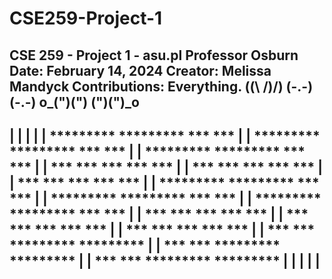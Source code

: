 # CSE259-Project-1
CSE 259 - Project 1 - asu.pl
Professor Osburn
Date: February 14, 2024
Creator: Melissa Mandyck
Contributions: Everything.
 (\(\ 					   /)/)
 (-.-)					  (-.-)
 o_(")(")                    	        (")(")_o
-----------------------------------------------
|                                             |
|                                             |
|     *********    *********    ***   ***     |
|     *********    *********    ***   ***     |
|     *********    *********    ***   ***     |
|     ***   ***    ***          ***   ***     |
|     ***   ***    ***          ***   ***     |
|     ***   ***    ***          ***   ***     |
|     *********    *********    ***   ***     |
|     *********    *********    ***   ***     |
|     *********    *********    ***   ***     |
|     ***   ***          ***    ***   ***     |
|     ***   ***          ***    ***   ***     |
|     ***   ***          ***    ***   ***     |
|     ***   ***    *********    *********     |
|     ***   ***    *********    *********     |
|     ***   ***    *********    *********     |
|                                             |
|                                             |
-----------------------------------------------
